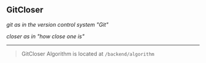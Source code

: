## GitCloser

_git as in the version control system "Git"_

_closer as in "how close one is"_

---

> GitCloser Algorithm is located at `/backend/algorithm`
